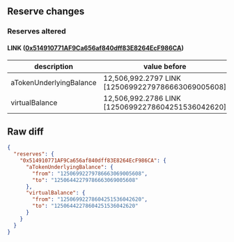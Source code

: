 ## Reserve changes

### Reserves altered

#### LINK ([0x514910771AF9Ca656af840dff83E8264EcF986CA](https://etherscan.io/address/0x514910771AF9Ca656af840dff83E8264EcF986CA))

| description | value before | value after |
| --- | --- | --- |
| aTokenUnderlyingBalance | 12,506,992.2797 LINK [12506992279786663069005608] | 12,506,442.2797 LINK [12506442279786663069005608] |
| virtualBalance | 12,506,992.2786 LINK [12506992278604251536042620] | 12,506,442.2786 LINK [12506442278604251536042620] |


## Raw diff

```json
{
  "reserves": {
    "0x514910771AF9Ca656af840dff83E8264EcF986CA": {
      "aTokenUnderlyingBalance": {
        "from": "12506992279786663069005608",
        "to": "12506442279786663069005608"
      },
      "virtualBalance": {
        "from": "12506992278604251536042620",
        "to": "12506442278604251536042620"
      }
    }
  }
}
```